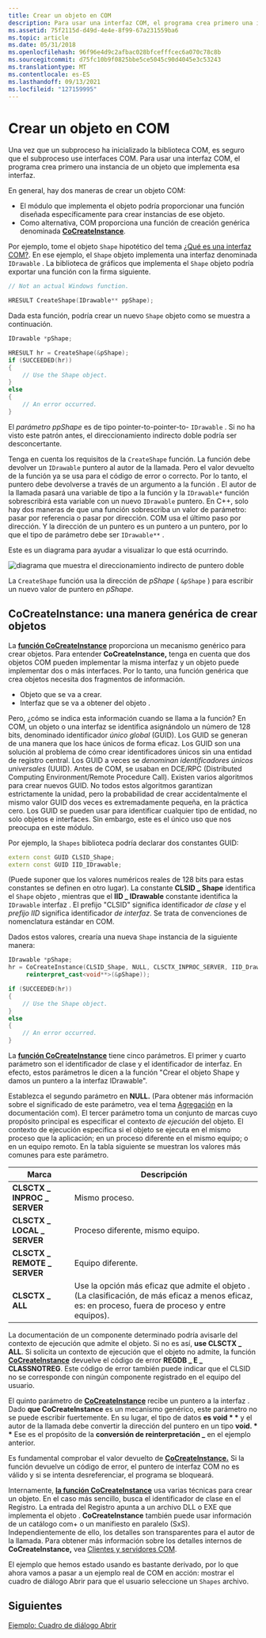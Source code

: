 ```yaml
---
title: Crear un objeto en COM
description: Para usar una interfaz COM, el programa crea primero una instancia de un objeto que implementa esa interfaz.
ms.assetid: 75f2115d-d49d-4e4e-8f99-67a231559ba6
ms.topic: article
ms.date: 05/31/2018
ms.openlocfilehash: 96f96e4d9c2afbac028bfcefffcec6a070c78c8b
ms.sourcegitcommit: d75fc10b9f0825bbe5ce5045c90d4045e3c53243
ms.translationtype: MT
ms.contentlocale: es-ES
ms.lasthandoff: 09/13/2021
ms.locfileid: "127159995"
---
```

# <a name="creating-an-object-in-com"></a>Crear un objeto en COM

Una vez que un subproceso ha inicializado la biblioteca COM, es seguro que el subproceso use interfaces COM. Para usar una interfaz COM, el programa crea primero una instancia de un objeto que implementa esa interfaz.

En general, hay dos maneras de crear un objeto COM:

-   El módulo que implementa el objeto podría proporcionar una función diseñada específicamente para crear instancias de ese objeto.
-   Como alternativa, COM proporciona una función de creación genérica denominada [**CoCreateInstance**](/windows/desktop/api/combaseapi/nf-combaseapi-cocreateinstance).

Por ejemplo, tome el objeto `Shape` hipotético del tema [¿Qué es una interfaz COM?](what-is-a-com-interface-.md). En ese ejemplo, el `Shape` objeto implementa una interfaz denominada `IDrawable` . La biblioteca de gráficos que implementa el `Shape` objeto podría exportar una función con la firma siguiente.


```C++
// Not an actual Windows function. 

HRESULT CreateShape(IDrawable** ppShape);
```



Dada esta función, podría crear un nuevo `Shape` objeto como se muestra a continuación.


```C++
IDrawable *pShape;

HRESULT hr = CreateShape(&pShape);
if (SUCCEEDED(hr))
{
    // Use the Shape object.
}
else
{
    // An error occurred.
}
```



El *parámetro ppShape* es de tipo pointer-to-pointer-to- `IDrawable` . Si no ha visto este patrón antes, el direccionamiento indirecto doble podría ser desconcertante.

Tenga en cuenta los requisitos de la `CreateShape` función. La función debe devolver un `IDrawable` puntero al autor de la llamada. Pero el valor devuelto de la función ya se usa para el código de error o correcto. Por lo tanto, el puntero debe devolverse a través de un argumento a la función . El autor de la llamada pasará una variable de tipo a la función y la `IDrawable*` función sobrescribirá esta variable con un nuevo `IDrawable` puntero. En C++, solo hay dos maneras de que una función sobrescriba un valor de parámetro: pasar por referencia o pasar por dirección. COM usa el último paso por dirección. Y la dirección de un puntero es un puntero a un puntero, por lo que el tipo de parámetro debe ser `IDrawable**` .

Este es un diagrama para ayudar a visualizar lo que está ocurrindo.

![diagrama que muestra el direccionamiento indirecto de puntero doble](images/com03.png)

La `CreateShape` función usa la dirección de *pShape* ( `&pShape` ) para escribir un nuevo valor de puntero en *pShape*.

## <a name="cocreateinstance-a-generic-way-to-create-objects"></a>CoCreateInstance: una manera genérica de crear objetos

La [**función CoCreateInstance**](/windows/desktop/api/combaseapi/nf-combaseapi-cocreateinstance) proporciona un mecanismo genérico para crear objetos. Para entender **CoCreateInstance,** tenga en cuenta que dos objetos COM pueden implementar la misma interfaz y un objeto puede implementar dos o más interfaces. Por lo tanto, una función genérica que crea objetos necesita dos fragmentos de información.

-   Objeto que se va a crear.
-   Interfaz que se va a obtener del objeto .

Pero, ¿cómo se indica esta información cuando se llama a la función? En COM, un objeto o una interfaz se identifica asignándolo un número de 128 bits, denominado identificador *único global* (GUID). Los GUID se generan de una manera que los hace únicos de forma eficaz. Los GUID son una solución al problema de cómo crear identificadores únicos sin una entidad de registro central. Los GUID a veces se *denominan identificadores únicos universales* (UUID). Antes de COM, se usaban en DCE/RPC (Distributed Computing Environment/Remote Procedure Call). Existen varios algoritmos para crear nuevos GUID. No todos estos algoritmos garantizan estrictamente la unidad, pero la probabilidad de crear accidentalmente el mismo valor GUID dos veces es extremadamente pequeña, en la práctica cero. Los GUID se pueden usar para identificar cualquier tipo de entidad, no solo objetos e interfaces. Sin embargo, este es el único uso que nos preocupa en este módulo.

Por ejemplo, la `Shapes` biblioteca podría declarar dos constantes GUID:


```C++
extern const GUID CLSID_Shape;
extern const GUID IID_IDrawable; 
```



(Puede suponer que los valores numéricos reales de 128 bits para estas constantes se definen en otro lugar). La constante **CLSID \_ Shape** identifica el `Shape` objeto , mientras que el **IID \_ IDrawable** constante identifica la `IDrawable` interfaz . El prefijo "CLSID" significa identificador *de clase* y el *prefijo IID* significa identificador *de interfaz*. Se trata de convenciones de nomenclatura estándar en COM.

Dados estos valores, crearía una nueva `Shape` instancia de la siguiente manera:


```C++
IDrawable *pShape;
hr = CoCreateInstance(CLSID_Shape, NULL, CLSCTX_INPROC_SERVER, IID_Drawable,
     reinterpret_cast<void**>(&pShape));

if (SUCCEEDED(hr))
{
    // Use the Shape object.
}
else
{
    // An error occurred.
}
```



La [**función CoCreateInstance**](/windows/desktop/api/combaseapi/nf-combaseapi-cocreateinstance) tiene cinco parámetros. El primer y cuarto parámetro son el identificador de clase y el identificador de interfaz. En efecto, estos parámetros le dicen a la función "Crear el objeto Shape y damos un puntero a la interfaz IDrawable".

Establezca el segundo parámetro en **NULL.** (Para obtener más información sobre el significado de este parámetro, vea el tema [Agregación](/windows/desktop/com/aggregation) en la documentación com). El tercer parámetro toma un conjunto de marcas cuyo propósito principal es especificar el contexto *de ejecución* del objeto. El contexto de ejecución especifica si el objeto se ejecuta en el mismo proceso que la aplicación; en un proceso diferente en el mismo equipo; o en un equipo remoto. En la tabla siguiente se muestran los valores más comunes para este parámetro.



| Marca                       | Descripción                                                                                                                                                        |
|----------------------------|--------------------------------------------------------------------------------------------------------------------------------------------------------------------|
| **CLSCTX \_ INPROC \_ SERVER** | Mismo proceso.                                                                                                                                                      |
| **CLSCTX \_ LOCAL \_ SERVER**  | Proceso diferente, mismo equipo.                                                                                                                                  |
| **CLSCTX \_ REMOTE \_ SERVER** | Equipo diferente.                                                                                                                                                |
| **CLSCTX \_ ALL**            | Use la opción más eficaz que admite el objeto . (La clasificación, de más eficaz a menos eficaz, es: en proceso, fuera de proceso y entre equipos). |



 

La documentación de un componente determinado podría avisarle del contexto de ejecución que admite el objeto. Si no es así, **use CLSCTX \_ ALL**. Si solicita un contexto de ejecución que el objeto no admite, la función [**CoCreateInstance**](/windows/desktop/api/combaseapi/nf-combaseapi-cocreateinstance) devuelve el código de error **REGDB \_ E \_ CLASSNOTREG**. Este código de error también puede indicar que el CLSID no se corresponde con ningún componente registrado en el equipo del usuario.

El quinto parámetro de [**CoCreateInstance**](/windows/desktop/api/combaseapi/nf-combaseapi-cocreateinstance) recibe un puntero a la interfaz . Dado **que CoCreateInstance** es un mecanismo genérico, este parámetro no se puede escribir fuertemente. En su lugar, el tipo de datos **es void \* \*** y el autor de la llamada debe convertir la dirección del puntero en un tipo **void. \* \*** Ese es el propósito de la **conversión de reinterpretación \_** en el ejemplo anterior.

Es fundamental comprobar el valor devuelto de [**CoCreateInstance.**](/windows/desktop/api/combaseapi/nf-combaseapi-cocreateinstance) Si la función devuelve un código de error, el puntero de interfaz COM no es válido y si se intenta desreferenciar, el programa se bloqueará.

Internamente, [**la función CoCreateInstance**](/windows/desktop/api/combaseapi/nf-combaseapi-cocreateinstance) usa varias técnicas para crear un objeto. En el caso más sencillo, busca el identificador de clase en el Registro. La entrada del Registro apunta a un archivo DLL o EXE que implementa el objeto . **CoCreateInstance** también puede usar información de un catálogo com+ o un manifiesto en paralelo (SxS). Independientemente de ello, los detalles son transparentes para el autor de la llamada. Para obtener más información sobre los detalles internos de **CoCreateInstance,** vea [Clientes y servidores COM](/windows/desktop/com/com-clients-and-servers).

El ejemplo que hemos estado usando es bastante derivado, por lo que ahora vamos a pasar a un ejemplo real de COM en acción: mostrar el cuadro de diálogo Abrir para que el usuario seleccione un `Shapes` archivo. 

## <a name="next"></a>Siguientes

[Ejemplo: Cuadro de diálogo Abrir](example--the-open-dialog-box.md)

 

 